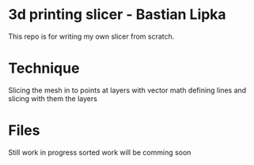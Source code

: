 # 3d printing slicer - Bastian Lipka
This repo is for writing my own slicer from scratch. 

# Technique
Slicing the mesh in to points at layers with vector math
defining lines and slicing with them the layers

# Files
Still work in progress sorted work will be comming soon 